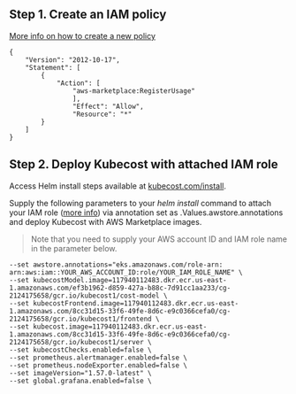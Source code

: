 ## Step 1. Create an IAM policy

[More info on how to create a new policy](https://docs.aws.amazon.com/IAM/latest/UserGuide/tutorial_managed-policies.html#step1-create-policy)

```
{
    "Version": "2012-10-17",
    "Statement": [
        {
            "Action": [
                "aws-marketplace:RegisterUsage"
                ],
                "Effect": "Allow",
                "Resource": "*"
        }
    ]
}
```

## Step 2. Deploy Kubecost with attached IAM role

Access Helm install steps available at [kubecost.com/install](kubecost.com/install). 

Supply the following parameters to your _helm install_ command to attach your IAM role ([more info](https://docs.aws.amazon.com/eks/latest/userguide/iam-roles-for-service-accounts.html)) via annotation set as .Values.awstore.annotations and deploy Kubecost with AWS Marketplace images. 

> Note that you need to supply your AWS account ID and IAM role name in the parameter below. 

```
--set awstore.annotations="eks.amazonaws.com/role-arn: arn:aws:iam::YOUR_AWS_ACCOUNT_ID:role/YOUR_IAM_ROLE_NAME" \
--set kubecostModel.image=117940112483.dkr.ecr.us-east-1.amazonaws.com/ef3b1962-d859-427a-b88c-7d91cc1aa233/cg-2124175658/gcr.io/kubecost1/cost-model \
--set kubecostFrontend.image=117940112483.dkr.ecr.us-east-1.amazonaws.com/8cc31d15-33f6-49fe-8d6c-e9c0366cefa0/cg-2124175658/gcr.io/kubecost1/frontend \
--set kubecost.image=117940112483.dkr.ecr.us-east-1.amazonaws.com/8cc31d15-33f6-49fe-8d6c-e9c0366cefa0/cg-2124175658/gcr.io/kubecost1/server \
--set kubecostChecks.enabled=false \
--set prometheus.alertmanager.enabled=false \
--set prometheus.nodeExporter.enabled=false \
--set imageVersion="1.57.0-latest" \
--set global.grafana.enabled=false \
```
